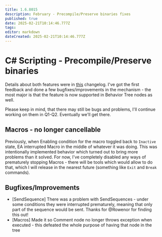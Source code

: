 ```yaml
---
title: 1.6.8015
description: February - Precompile/Preserve binaries fixes
published: true
date: 2025-02-21T10:14:46.777Z
tags: 
editor: markdown
dateCreated: 2025-02-21T10:14:46.777Z
---
```


# C# Scripting - Precompile/Preserve binaries
Details about both features were in [this](https://wiki.eyeauras.net/en/changelogs/7994) changelog.
I've got the first feedback and done a few bugfixes/improvements in the mechanism - the most major is that the feature is now supported in Behavior Tree nodes as well. 

Please keep in mind, that there may still be bugs and problems, I'll continue working on them in Q1-Q2. Eventually we'll get there.

## Macros - no longer cancellable
Previously, when Enabling condition for the macro toggled back to `Inactive` state, EA interrupted Macro in the middle of whatever it was doing. This was intentionally implemented behavior which turned out to bring more problems than it solved. 
For now, I've completely disabled any ways of prematurely stopping Macros - there will be tools which would allow to do that, which I will release in the nearest future (something like `Exit` and `Break` commands). 


## Bugfixes/Improvements
- [SendSequence] There was a problem with SendSequences - under some conditions they were interrupted prematurely, meaning that only part of the sequence would be sent. Thanks for @Rowenor for finding this out!
- [Macros] Made it so Comment node no longer throws exception when executed - this defeated the whole purpose of having that node in the tree
